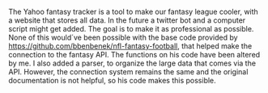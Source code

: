 The Yahoo fantasy tracker is a tool to make our fantasy league cooler, with a website that stores all data. In the future a twitter bot and a computer script might get added.
The goal is to make it as professional as possible.
None of this would´ve been possible with the base code provided by https://github.com/bbenbenek/nfl-fantasy-football, that helped make the connection to the fantasy API. The functions on his code have been altered by me. I also added a parser, to organize the large data that comes via the API. However, the connection system remains the same and the original documentation is not helpful, so his code makes this possible.
